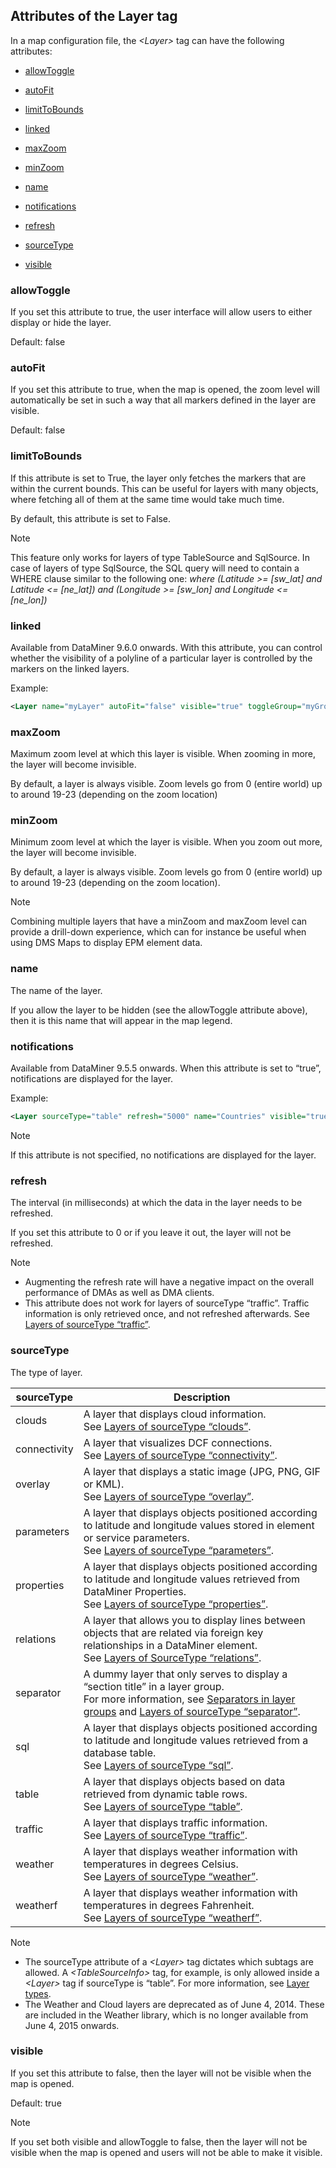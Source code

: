 ## Attributes of the Layer tag

In a map configuration file, the *\<Layer>* tag can have the following attributes:

- [allowToggle](#allowtoggle)

- [autoFit](#autofit)

- [limitToBounds](#limittobounds)

- [linked](#linked)

- [maxZoom](#maxzoom)

- [minZoom](#minzoom)

- [name](#name)

- [notifications](#notifications)

- [refresh](#refresh)

- [sourceType](#sourcetype)

- [visible](#visible)

### allowToggle

If you set this attribute to true, the user interface will allow users to either display or hide the layer.

Default: false

### autoFit

If you set this attribute to true, when the map is opened, the zoom level will automatically be set in such a way that all markers defined in the layer are visible.

Default: false

### limitToBounds

If this attribute is set to True, the layer only fetches the markers that are within the current bounds. This can be useful for layers with many objects, where fetching all of them at the same time would take much time.

By default, this attribute is set to False.

> [!NOTE]
> This feature only works for layers of type TableSource and SqlSource. In case of layers of type SqlSource, the SQL query will need to contain a WHERE clause similar to the following one:
> *where (Latitude \>= \[sw_lat\] and Latitude \<= \[ne_lat\]) and (Longitude \>= \[sw_lon\] and Longitude \<= \[ne_lon\])*

### linked

Available from DataMiner 9.6.0 onwards. With this attribute, you can control whether the visibility of a polyline of a particular layer is controlled by the markers on the linked layers.

Example:

```xml
<Layer name="myLayer" autoFit="false" visible="true" toggleGroup="myGroup" allowToggle="true"        sourceType="relations" limitToBouncds="false" refresh="3600000" linked="true"\>
```

### maxZoom

Maximum zoom level at which this layer is visible. When zooming in more, the layer will become invisible.

By default, a layer is always visible. Zoom levels go from 0 (entire world) up to around 19-23 (depending on the zoom location)

### minZoom

Minimum zoom level at which the layer is visible. When you zoom out more, the layer will become invisible.

By default, a layer is always visible. Zoom levels go from 0 (entire world) up to around 19-23 (depending on the zoom location).

> [!NOTE]
> Combining multiple layers that have a minZoom and maxZoom level can provide a drill-down experience, which can for instance be useful when using DMS Maps to display EPM element data.

### name

The name of the layer.

If you allow the layer to be hidden (see the allowToggle attribute above), then it is this name that will appear in the map legend.

### notifications

Available from DataMiner 9.5.5 onwards. When this attribute is set to “true”, notifications are displayed for the layer.

Example:

```xml
<Layer sourceType="table" refresh="5000" name="Countries" visible="true" allowToggle="true"       autoFit="false" limitToBounds="false" notifications="true"\>
```

> [!NOTE]
> If this attribute is not specified, no notifications are displayed for the layer.

### refresh

The interval (in milliseconds) at which the data in the layer needs to be refreshed.

If you set this attribute to 0 or if you leave it out, the layer will not be refreshed.

> [!NOTE]
> -  Augmenting the refresh rate will have a negative impact on the overall performance of DMAs as well as DMA clients.
> -  This attribute does not work for layers of sourceType “traffic”. Traffic information is only retrieved once, and not refreshed afterwards. See [Layers of sourceType “traffic”](Layer_types.md#layers-of-sourcetype-traffic).

### sourceType

The type of layer.

| sourceType   | Description                                                                                                                                                                                                                                                                                                                                                     |
|--------------|-----------------------------------------------------------------------------------------------------------------------------------------------------------------------------------------------------------------------------------------------------------------------------------------------------------------------------------------------------------------|
| clouds       | A layer that displays cloud information.<br> See [Layers of sourceType “clouds”](Layer_types.md#layers-of-sourcetype-clouds).                                                                                                                                                                                                                                   |
| connectivity | A layer that visualizes DCF connections.<br> See [Layers of sourceType “connectivity”](Layer_types.md#layers-of-sourcetype-connectivity).                                                                                                                                                                                                                       |
| overlay      | A layer that displays a static image (JPG, PNG, GIF or KML).<br> See [Layers of sourceType “overlay”](Layer_types.md#layers-of-sourcetype-overlay).                                                                                                                                                                                                             |
| parameters   | A layer that displays objects positioned according to latitude and longitude values stored in element or service parameters.<br> See [Layers of sourceType “parameters”](Layer_types.md#layers-of-sourcetype-parameters).                                                                                                                                       |
| properties   | A layer that displays objects positioned according to latitude and longitude values retrieved from DataMiner Properties.<br> See [Layers of sourceType “properties”](Layer_types.md#layers-of-sourcetype-properties).                                                                                                                                           |
| relations    | A layer that allows you to display lines between objects that are related via foreign key relationships in a DataMiner element. <br> See [Layers of SourceType “relations”](Layer_types.md#layers-of-sourcetype-relations).                                                                                                                                     |
| separator    | A dummy layer that only serves to display a “section title” in a layer group.<br> For more information, see [Separators in layer groups](Layer_groups.md#separators-in-layer-groups) and [Layers of sourceType “separator”](Layer_types.md#layers-of-sourcetype-separator). |
| sql          | A layer that displays objects positioned according to latitude and longitude values retrieved from a database table.<br> See [Layers of sourceType “sql”](Layer_types.md#layers-of-sourcetype-sql).                                                                                                                                                             |
| table        | A layer that displays objects based on data retrieved from dynamic table rows.<br> See [Layers of sourceType “table”](Layer_types.md#layers-of-sourcetype-table).                                                                                                                                                                                               |
| traffic      | A layer that displays traffic information.<br> See [Layers of sourceType “traffic”](Layer_types.md#layers-of-sourcetype-traffic).                                                                                                                                                                                                                               |
| weather      | A layer that displays weather information with temperatures in degrees Celsius.<br> See [Layers of sourceType “weather”](Layer_types.md#layers-of-sourcetype-weather).                                                                                                                                                                                          |
| weatherf     | A layer that displays weather information with temperatures in degrees Fahrenheit.<br> See [Layers of sourceType “weatherf”](Layer_types.md#layers-of-sourcetype-weatherf).                                                                                                                                                                                     |

> [!NOTE]
> -  The sourceType attribute of a *\<Layer>* tag dictates which subtags are allowed. A *\<TableSourceInfo>* tag, for example, is only allowed inside a *\<Layer>* tag if sourceType is “table”. For more information, see [Layer types](Layer_types.md).
> -  The Weather and Cloud layers are deprecated as of June 4, 2014. These are included in the Weather library, which is no longer available from June 4, 2015 onwards.

### visible

If you set this attribute to false, then the layer will not be visible when the map is opened.

Default: true

> [!NOTE]
> If you set both visible and allowToggle to false, then the layer will not be visible when the map is opened and users will not be able to make it visible.
>
